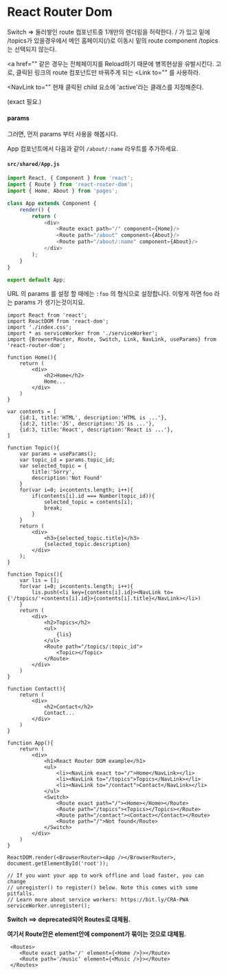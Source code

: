 # React Router Dom

Switch => 둘러쌓인 route 컴포넌트중 1개만의 렌더링을 허락한다.
/ 가 있고 밑에 /topics가 있을경우에서 메인 홈페이지(/)로 이동시 밑의 route component /topics는 선택되지 않는다.

<a href="" 같은 경우는 전체페이지를 Reload하기 때문에 병목현상을 유발시킨다. 고로, 클릭된 링크의 route 컴포넌트만 바꿔주게 되는 <Link to="" 를 사용하라.

<NavLink to="" 현재 클릭된 child 요소에 'active'라는 클래스를 지정해준다.

(exact 필요.)



#### params

그러면, 먼저 params 부터 사용을 해봅시다.

App 컴포넌트에서 다음과 같이 `/about/:name` 라우트를 추가하세요.

#### `src/shared/App.js`

```javascript
import React, { Component } from 'react';
import { Route } from 'react-router-dom';
import { Home, About } from 'pages';

class App extends Component {
    render() {
        return (
            <div>
                <Route exact path="/" component={Home}/>
                <Route path="/about" component={About}/>
                <Route path="/about/:name" component={About}/>
            </div>
        );
    }
}

export default App;
```

URL 의 params 를 설정 할 때에는 `:foo` 의 형식으로 설정합니다. 이렇게 하면 foo 라는 params 가 생기는것이지요.



```react
import React from 'react';
import ReactDOM from 'react-dom';
import './index.css';
import * as serviceWorker from './serviceWorker';
import {BrowserRouter, Route, Switch, Link, NavLink, useParams} from 'react-router-dom';

function Home(){
    return (
        <div>
            <h2>Home</h2>
            Home...
        </div>
    )
}

var contents = [
    {id:1, title:'HTML', description:'HTML is ...'},
    {id:2, title:'JS', description:'JS is ...'},
    {id:3, title:'React', description:'React is ...'},
]

function Topic(){
    var params = useParams();
    var topic_id = params.topic_id;
    var selected_topic = {
        title:'Sorry',
        description:'Not Found'    
    }
    for(var i=0; i<contents.length; i++){
        if(contents[i].id === Number(topic_id)){
            selected_topic = contents[i];
            break;
        }
    }
    return (
        <div>
            <h3>{selected_topic.title}</h3>
            {selected_topic.description}
        </div>
    );
}

function Topics(){
    var lis = [];
    for(var i=0; i<contents.length; i++){
        lis.push(<li key={contents[i].id}><NavLink to={'/topics/'+contents[i].id}>{contents[i].title}</NavLink></li>)
    }
    return (
        <div>
            <h2>Topics</h2>
            <ul>
                {lis}
            </ul>
            <Route path="/topics/:topic_id">
                <Topic></Topic>
            </Route>
        </div>
    )
}

function Contact(){
    return (
        <div>
            <h2>Contact</h2>
            Contact...
        </div>
    )
}

function App(){
    return (
        <div>
            <h1>React Router DOM example</h1>
            <ul>
                <li><NavLink exact to="/">Home</NavLink></li>
                <li><NavLink to="/topics">Topics</NavLink></li>
                <li><NavLink to="/contact">Contact</NavLink></li>
            </ul>
            <Switch>
                <Route exact path="/"><Home></Home></Route>
                <Route path="/topics"><Topics></Topics></Route>
                <Route path="/contact"><Contact></Contact></Route>
                <Route path="/">Not found</Route>
            </Switch>
        </div>
    )
}

ReactDOM.render(<BrowserRouter><App /></BrowserRouter>, document.getElementById('root'));

// If you want your app to work offline and load faster, you can change
// unregister() to register() below. Note this comes with some pitfalls.
// Learn more about service workers: https://bit.ly/CRA-PWA
serviceWorker.unregister();
```



**Switch ==> deprecated되어 Routes로 대체됨.**

**여기서 Route안은 element안에 component가 묶이는 것으로 대체됨.**

```react
 <Routes>
    <Route exact path='/' element={<Home />}></Route>
    <Route path='/music' element={<Music />}></Route>
 </Routes>
```







